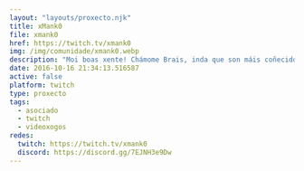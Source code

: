 ```yaml
---
layout: "layouts/proxecto.njk"
title: xMank0
file: xmank0
href: https://twitch.tv/xmank0
img: /img/comunidade/xmank0.webp
description: "Moi boas xente! Chámome Brais, inda que son máis coñecido como xManko. O meu maior pasatempo é xogar a videoxogos con amigos, así que iso será o que atoparedes maioritariamente na miña canle. Espero que vos animedes a acompañarme nesta aventura audiovisual, vémonos! <3"
date: 2016-10-16 21:34:13.516587
active: false
platform: twitch
type: proxecto
tags:
  - asociado
  - twitch
  - videoxogos
redes:
  twitch: https://twitch.tv/xmank0
  discord: https://discord.gg/7EJNH3e9Dw
---
```

